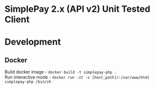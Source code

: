 # SimplePay 2.x (API v2) Unit Tested Client

# Development

## Docker
Build docker image - `docker build -t simplepay-php .`  
Run interactive mode - `docker run -it -v [host_path]/:/var/www/html simplepay-php /bin/sh`  
